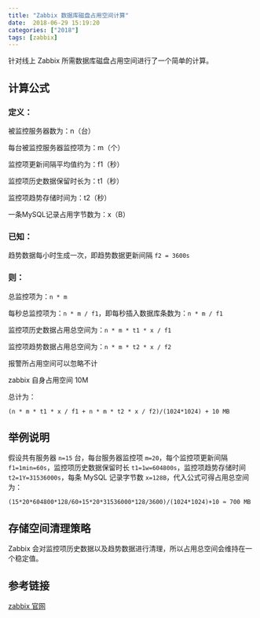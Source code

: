 ```yaml
---
title: "Zabbix 数据库磁盘占用空间计算"
date:  2018-06-29 15:19:20
categories: ["2018"]
tags: [zabbix]
---
```


针对线上 Zabbix 所需数据库磁盘占用空间进行了一个简单的计算。

## 计算公式

### 定义：

被监控服务器数为：n（台）

每台被监控服务器监控项为：m（个）

监控项更新间隔平均值约为：f1（秒）

监控项历史数据保留时长为：t1（秒）

监控项趋势存储时间为：t2（秒）

一条MySQL记录占用字节数为：x（B）

### 已知：

趋势数据每小时生成一次，即趋势数据更新间隔 `f2 = 3600s`

### 则：

总监控项为：`n * m`

每秒总监控项为：`n * m / f1`，即每秒插入数据库条数为：`n * m / f1`

监控项历史数据占用总空间为：`n * m * t1 * x / f1`

监控项趋势数据占用总空间为：`n * m * t2 * x / f2`

报警所占用空间可以忽略不计

zabbix 自身占用空间 10M

总计为：

```
(n * m * t1 * x / f1 + n * m * t2 * x / f2)/(1024*1024) + 10 MB
```

## 举例说明

假设共有服务器 `n=15` 台，每台服务器监控项 `m=20`，每个监控项更新间隔 `f1=1min=60s`，监控项历史数据保留时长 `t1=1w=604800s`，监控项趋势存储时间 `t2=1Y=31536000s`，每条 MySQL 记录字节数 `x=128B`，代入公式可得占用总空间为：

```
(15*20*604800*128/60+15*20*31536000*128/3600)/(1024*1024)+10 ≈ 700 MB
```

## 存储空间清理策略

Zabbix 会对监控项历史数据以及趋势数据进行清理，所以占用总空间会维持在一个稳定值。

## 参考链接

[zabbix 官网](https://www.zabbix.com/documentation/3.4/manual/installation/requirements)
